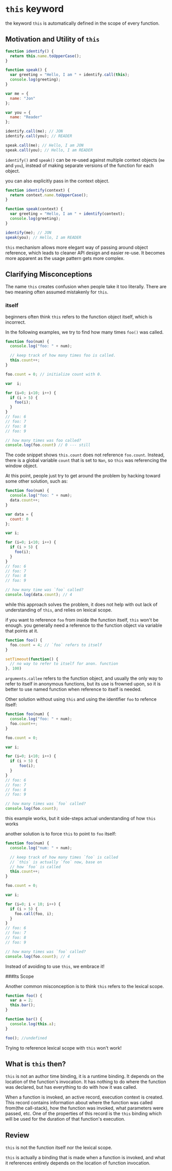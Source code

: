 # `this` keyword

the keyword `this` is automatically defined in the scope of every function.

## Motivation and Utility of `this`

```javascript
function identify() {
  return this.name.toUpperCase();
}

function speak() {
  var greeting = "Hello, I am " + identify.call(this);
  console.log(greeting);
}

var me = {
  name: "Jon"
};

var you = {
  name: "Reader"
};

identify.call(me); // JON
identify.call(you); // READER

speak.call(me); // Hello, I am JON
speak.call(you); // Hello, I am READER
```

`identify()` and `speak()` can be re-used against multiple context objects (`me` and `you`), instead of making separate versions of the function for each object.

you can also explicitly pass in the context object.
```javascript
function identify(context) {
  return context.name.toUpperCase();
}

function speak(context) {
  var greeting = "Hello, I am " + identify(context);
  console.log(greeting);
}

identify(me); // JON
speak(you); // Hello, I am READER
```

`this` mechanism allows more elegant way of passing around object reference, which leads to cleaner API design and easier re-use. It becomes more apparent as the usage pattern gets more complex.

## Clarifying Misconceptions

The name `this` creates confusion when people take it too literally. There are two meaning often assumed mistakenly for `this`.

### itself

beginners often think `this` refers to the function object itself, which is incorrect.

In the following examples, we try to find how many times `foo()` was called.

```javascript
function foo(num) {
  console.log("foo: " + num);

  // keep track of how many times foo is called.
  this.count++;
}

foo.count = 0; // initialize count with 0.

var  i;

for (i=0; i<10; i++) {
  if (i > 5) {
    foo(i);
  }
}
// foo: 6
// foo: 7
// foo: 8
// foo: 9

// how many times was foo called?
console.log(foo.count) // 0 --- still
```

The code snippet shows `this.count` does not reference `foo.count`. Instead, there is a global variable `count` that is set to `Nan`, so `this` was referencing the window object.

At this point, people just try to get around the problem by hacking toward some other solution, such as:

```javascript
function foo(num) {
  console.log("foo: " + num);
  data.count++;
}

var data = {
  count: 0
};

var i;

for (i=0; i<10; i++) {
  if (i > 5) {
    foo(i);
  }
}
// foo: 6
// foo: 7
// foo: 8
// foo: 9

// how many time was `foo` called?
console.log(data.count); // 4
```

while this approach solves the problem, it does not help with out lack of understanding of `this`, and relies on lexical scope.

if you want to reference `foo` from inside the function itself, `this` won't be enough. you generally need a reference to the function object via variable that points at it.

```javascript
function foo() {
  foo.count = 4; // `foo` refers to itself
}

setTimeout(function() {
  // no way to refer to itself for anon. function
}, 100)
```

`arguments.callee` refers to the function object, and usually the only way to refer to itself in anonymous functions, but its use is frowned upon, so it is better to use named function when reference to itself is needed.

Other solution without using `this` and using the identifier `foo` to refence itself:

```javascript
function foo(num) {
  console.log("foo: " + num);
  foo.count++;
}

foo.count = 0;

var i;

for (i=0; i<10; i++) {
  if (i > 5) {
      foo(i);
  }
}
// foo: 6
// foo: 7
// foo: 8
// foo: 9

// how many times was `foo` called?
console.log(foo.count);
```

this example works, but it side-steps actual understanding of how `this` works

another solution is to force `this` to point to `foo` itself:

```javascript
function foo(num) {
  console.log("num: " + num);

  // keep track of how many times `foo` is called
  // `this` is actually `foo` now, base on
  // how `foo` is called
  this.count++;
}

foo.count = 0;

var i;

for (i=0; i < 10; i++) {
  if (i > 5) {
    foo.call(foo, i);
  }
}
// foo: 6
// foo: 7
// foo: 8
// foo: 9

// how many times was `foo` called?
console.log(foo.count); // 4
```

Instead of avoiding to use `this`, we embrace it!

###Its Scope

Another common misconception is to think `this` refers to the lexical scope.

```javascript
function foo() {
  var a = 2;
  this.bar();
}

function bar() {
  console.log(this.a);
}

foo(); //undefined
```

Trying to reference lexical scope with `this` won't work!

## What is `this` then?

`this` is not an author time binding, it is a runtime binding. It depends on the location of the function's invocation. It has nothing to do where the function was declared, but has everything to do with how it was called.

When a function is invoked, an active record, execution context is created. This record contains information about where the function was called from(the call-stack), how the function was invoked, what parameters were passed, etc. One of the properties of this record is the `this` binding which will be used for the duration of that function's execution.

## Review

`this` is not the function itself nor the lexical scope.

`this` is actually a binding that is made when a function is invoked, and what it references entirely depends on the location of function invocation.
